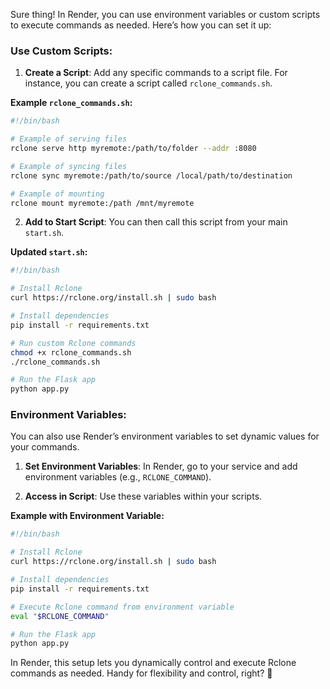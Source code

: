 Sure thing! In Render, you can use environment variables or custom scripts to execute commands as needed. Here’s how you can set it up:

### Use Custom Scripts:
1. **Create a Script**: Add any specific commands to a script file. For instance, you can create a script called `rclone_commands.sh`.

**Example `rclone_commands.sh`:**
```bash
#!/bin/bash

# Example of serving files
rclone serve http myremote:/path/to/folder --addr :8080

# Example of syncing files
rclone sync myremote:/path/to/source /local/path/to/destination

# Example of mounting
rclone mount myremote:/path /mnt/myremote
```

2. **Add to Start Script**: You can then call this script from your main `start.sh`.

**Updated `start.sh`:**
```bash
#!/bin/bash

# Install Rclone
curl https://rclone.org/install.sh | sudo bash

# Install dependencies
pip install -r requirements.txt

# Run custom Rclone commands
chmod +x rclone_commands.sh
./rclone_commands.sh

# Run the Flask app
python app.py
```

### Environment Variables:
You can also use Render’s environment variables to set dynamic values for your commands.

1. **Set Environment Variables**: In Render, go to your service and add environment variables (e.g., `RCLONE_COMMAND`).

2. **Access in Script**: Use these variables within your scripts.

**Example with Environment Variable:**
```bash
#!/bin/bash

# Install Rclone
curl https://rclone.org/install.sh | sudo bash

# Install dependencies
pip install -r requirements.txt

# Execute Rclone command from environment variable
eval "$RCLONE_COMMAND"

# Run the Flask app
python app.py
```

In Render, this setup lets you dynamically control and execute Rclone commands as needed. Handy for flexibility and control, right? 🚀
